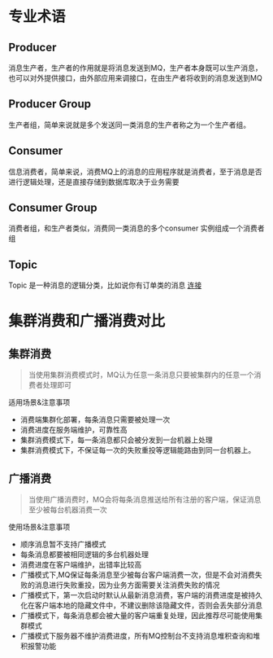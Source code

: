 # 专业术语
 ## Producer
   消息生产者，生产者的作用就是将消息发送到MQ，生产者本身既可以生产消息，也可以对外提供接口，由外部应用来调接口，在由生产者将收到的消息发送到MQ
 ## Producer Group
   生产者组，简单来说就是多个发送同一类消息的生产者称之为一个生产者组。
 ## Consumer
  信息消费者，简单来说，消费MQ上的消息的应用程序就是消费者，至于消息是否进行逻辑处理，还是直接存储到数据库取决于业务需要
 ## Consumer Group
  消费者组，和生产者类似，消费同一类消息的多个consumer 实例组成一个消费者组
 ## Topic
  Topic 是一种消息的逻辑分类，比如说你有订单类的消息 
   [连接](https://blog.csdn.net/tototuzuoquan/article/details/78325192)

# 集群消费和广播消费对比
 ## 集群消费
  >当使用集群消费模式时，MQ认为任意一条消息只要被集群内的任意一个消费者处理即可
  
   适用场景&注意事项

   * 消费端集群化部署，每条消息只需要被处理一次
   * 消费进度在服务端维护，可靠性高
   * 集群消费模式下，每一条消息都只会被分发到一台机器上处理
   * 集群消费模式下，不保证每一次的失败重投等逻辑能路由到同一台机器上。
 ## 广播消费
  > 当使用广播消费时，MQ会将每条消息推送给所有注册的客户端，保证消息至少被每台机器消费一次

  使用场景&注意事项

  * 顺序消息暂不支持广播模式
  * 每条消息都要被相同逻辑的多台机器处理
  * 消费进度在客户端维护，出错率比较高
  * 广播模式下,MQ保证每条消息至少被每台客户端消费一次，但是不会对消费失败的消息进行失败重投，因为业务方面需要关注消费失败的情况
  * 广播模式下，第一次启动时默认从最新消息消费，客户端的消费进度是被持久化在客户端本地的隐藏文件中，不建议删除该隐藏文件，否则会丢失部分消息
  * 广播模式下，每条消息都会被大量的客户端重复处理，因此推荐尽可能使用集群模式
  * 广播模式下服务器不维护消费进度，所有MQ控制台不支持消息堆积查询和堆积报警功能

   